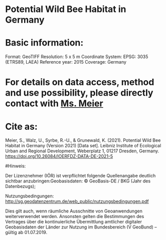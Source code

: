 # Potential Wild Bee Habitat in Germany

# Basic information: 
Format: GeoTIFF
Resolution: 5 x 5 m 
Coordinate System: EPSG: 3035 (ETRS89, LAEA)
Reference year: 2015
Coverage: Germany

# For details on data access, method and use possibility, please directly contact with [Ms. Meier](https://www.ioer.de/institut/beschaeftigte/meier)

# Cite as:
Meier, S., Walz, U., Syrbe, R.-U., & Grunewald, K. (2021). Potential Wild Bee Habitat in Germany (Version 2021) [Data set]. Leibniz Institute of Ecological Urban and Regional Development, Weberplatz 1, 01217 Dresden, Germany. https://doi.org/10.26084/IOERFDZ-DATA-DE-2021-5


#Hinweis: 

Der Lizenznehmer (IÖR) ist verpflichtet folgende Quellenangabe deutlich sichtbar anzubringen:Geobasisdaten: © GeoBasis-DE / BKG (Jahr des Datenbezugs);  

Nutzungsbedingungen: http://sg.geodatenzentrum.de/web_public/nutzungsbedingungen.pdf  

Dies gilt auch, wenn räumliche Ausschnitte von Geoanwendungen weiterverwendet werden.   Ansonsten gelten die Bestimmungen des Vertrages über die kontinuierliche Übermittlung amtlicher 
digitaler Geobasisdaten der Länder zur Nutzung im Bundesbereich (V GeoBund) – gültig ab 01.07.2019. 
